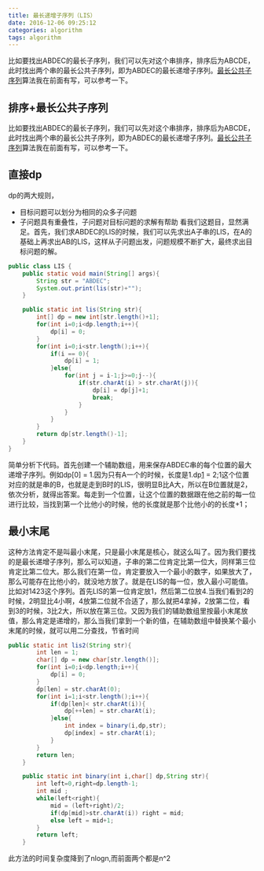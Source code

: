 ```yaml
---
title: 最长递增子序列（LIS）
date: 2016-12-06 09:25:12
categories: algorithm
tags: algorithm
---
```

比如要找出ABDEC的最长子序列，我们可以先对这个串排序，排序后为ABCDE，此时找出两个串的最长公共子序列，即为ABDEC的最长递增子序列。[最长公共子序列][1]算法我在前面有写，可以参考一下。
<!-- more -->
## 排序+最长公共子序列
比如要找出ABDEC的最长子序列，我们可以先对这个串排序，排序后为ABCDE，此时找出两个串的最长公共子序列，即为ABDEC的最长递增子序列。[最长公共子序列][1]算法我在前面有写，可以参考一下。
## 直接dp
dp的两大规则，
* 目标问题可以划分为相同的众多子问题
* 子问题具有重叠性，子问题对目标问题的求解有帮助
看我们这题目，显然满足。首先，我们求ABDEC的LIS的时候，我们可以先求出A子串的LIS，在A的基础上再求出AB的LIS，这样从子问题出发，问题规模不断扩大，最终求出目标问题的解。
```java
public class LIS {
    public static void main(String[] args){
        String str = "ABDEC";
        System.out.print(lis(str)+"");
    }

    public static int lis(String str){
        int[] dp = new int[str.length()+1];
        for(int i=0;i<dp.length;i++){
            dp[i] = 0;
        }
        for(int i=0;i<str.length();i++){
            if(i == 0){
                dp[i] = 1;
            }else{
                for(int j = i-1;j>=0;j--){
                    if(str.charAt(i) > str.charAt(j)){
                        dp[i] = dp[j]+1;
                        break;
                    }
                }
            }
        }
        return dp[str.length()-1];
    }
}
```
简单分析下代码。首先创建一个辅助数组，用来保存ABDEC串的每个位置的最大递增子序列。例如dp[0] = 1.因为只有A一个的时候，长度是1.dp[1] = 2;1这个位置对应的就是串的B，也就是走到B时的LIS，很明显B比A大，所以在B位置就是2，依次分析，就得出答案。每走到一个位置，让这个位置的数据跟在他之前的每一位进行比较，当找到第一个比他小的时候，他的长度就是那个比他小的的长度+1；
## 最小末尾
这种方法肯定不是叫最小末尾，只是最小末尾是核心，就这么叫了。因为我们要找的是最长递增子序列，那么可以知道，子串的第二位肯定比第一位大，同样第三位肯定比第二位大。那么我们在第一位，肯定要放入一个最小的数字，如果放大了，那么可能存在比他小的，就没地方放了。就是在LIS的每一位，放入最小可能值。比如对1423这个序列。首先LIS的第一位肯定放1，然后第二位放4.当我们看到2的时候，2明显比4小啊，4放第二位就不合适了，那么就把4拿掉，2放第二位，看到3的时候，3比2大，所以放在第三位。又因为我们的辅助数组里按最小末尾放值，那么肯定是递增的，那么当我们拿到一个新的值，在辅助数组中替换某个最小末尾的时候，就可以用二分查找，节省时间
```java
public static int lis2(String str){
        int len = 1;
        char[] dp = new char[str.length()];
        for(int i=0;i<dp.length;i++){
            dp[i] = 0;
        }
        dp[len] = str.charAt(0);
        for(int i=1;i<str.length();i++){
            if(dp[len]< str.charAt(i)){
                dp[++len] = str.charAt(i);
            }else{
                int index = binary(i,dp,str);
                dp[index] = str.charAt(i);
            }
        }
        return len;
    }

    public static int binary(int i,char[] dp,String str){
        int left=0,right=dp.length-1;
        int mid ;
        while(left<right){
            mid = (left+right)/2;
            if(dp[mid]>str.charAt(i)) right = mid;
            else left = mid+1;
        }
        return left;
    }
```
此方法的时间复杂度降到了nlogn,而前面两个都是n^2




[1]: https://geekzw.github.io/2016/12/05/最长递增子序列（LIS）/
